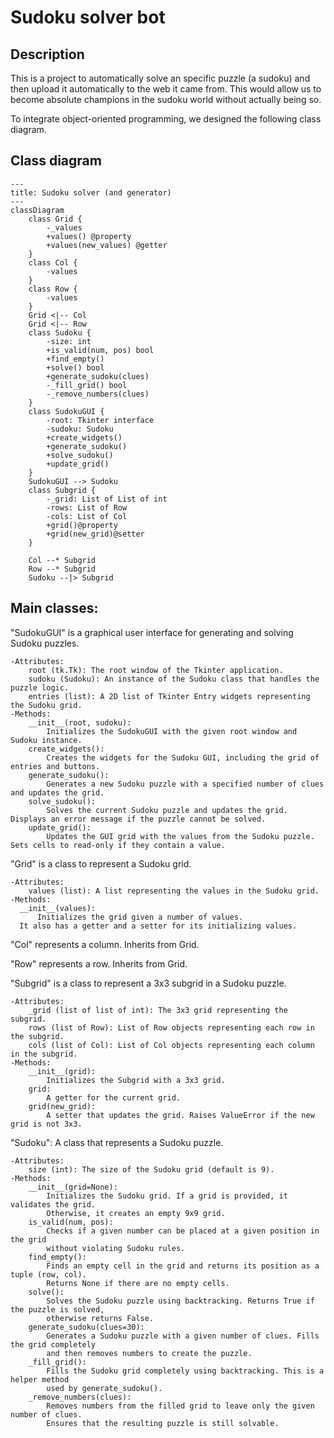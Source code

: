 # Sudoku solver bot

## Description
This is a project to automatically solve an specific puzzle (a sudoku) and then upload it automatically to the web it came from. This would allow us to become absolute champions in the sudoku world without actually being so.

To integrate object-oriented programming, we designed the following class diagram.

## Class diagram

```mermaid
---
title: Sudoku solver (and generator)
---
classDiagram
    class Grid {
        -_values
        +values() @property
        +values(new_values) @getter
    }
    class Col {
        -values
    }
    class Row {
        -values
    }
    Grid <|-- Col
    Grid <|-- Row
    class Sudoku {
        -size: int
        +is_valid(num, pos) bool
        +find_empty() 
        +solve() bool
        +generate_sudoku(clues)
        -_fill_grid() bool
        -_remove_numbers(clues)
    }
    class SudokuGUI {
        -root: Tkinter interface
        -sudoku: Sudoku
        +create_widgets()
        +generate_sudoku()
        +solve_sudoku()
        +update_grid()
    }
    SudokuGUI --> Sudoku
    class Subgrid {
        -_grid: List of List of int
        -rows: List of Row
        -cols: List of Col
        +grid()@property
        +grid(new_grid)@setter
    }

    Col --* Subgrid
    Row --* Subgrid
    Sudoku --|> Subgrid
```

## Main classes:

"SudokuGUI" is a graphical user interface for generating and solving Sudoku puzzles.

    -Attributes:
        root (tk.Tk): The root window of the Tkinter application.
        sudoku (Sudoku): An instance of the Sudoku class that handles the puzzle logic.
        entries (list): A 2D list of Tkinter Entry widgets representing the Sudoku grid.
    -Methods:
        __init__(root, sudoku):
            Initializes the SudokuGUI with the given root window and Sudoku instance.
        create_widgets():
            Creates the widgets for the Sudoku GUI, including the grid of entries and buttons.
        generate_sudoku():
            Generates a new Sudoku puzzle with a specified number of clues and updates the grid.
        solve_sudoku():
            Solves the current Sudoku puzzle and updates the grid. Displays an error message if the puzzle cannot be solved.
        update_grid():
            Updates the GUI grid with the values from the Sudoku puzzle. Sets cells to read-only if they contain a value.

"Grid" is a class to represent a Sudoku grid.

    -Attributes:
        values (list): A list representing the values in the Sudoku grid.
    -Methods:
      __init__(values):
          Initializes the grid given a number of values.
      It also has a getter and a setter for its initializing values.

"Col" represents a column. Inherits from Grid.

"Row" represents a row. Inherits from Grid.

"Subgrid" is a class to represent a 3x3 subgrid in a Sudoku puzzle.
    
    -Attributes:
        _grid (list of list of int): The 3x3 grid representing the subgrid.
        rows (list of Row): List of Row objects representing each row in the subgrid.
        cols (list of Col): List of Col objects representing each column in the subgrid.
    -Methods:
        __init__(grid):
            Initializes the Subgrid with a 3x3 grid.
        grid:
            A getter for the current grid.
        grid(new_grid):
            A setter that updates the grid. Raises ValueError if the new grid is not 3x3.
"Sudoku": A class that represents a Sudoku puzzle.

    -Attributes:
        size (int): The size of the Sudoku grid (default is 9).
    -Methods:
        __init__(grid=None):
            Initializes the Sudoku grid. If a grid is provided, it validates the grid.
            Otherwise, it creates an empty 9x9 grid.
        is_valid(num, pos):
            Checks if a given number can be placed at a given position in the grid
            without violating Sudoku rules.
        find_empty():
            Finds an empty cell in the grid and returns its position as a tuple (row, col).
            Returns None if there are no empty cells.
        solve():
            Solves the Sudoku puzzle using backtracking. Returns True if the puzzle is solved,
            otherwise returns False.
        generate_sudoku(clues=30):
            Generates a Sudoku puzzle with a given number of clues. Fills the grid completely
            and then removes numbers to create the puzzle.
        _fill_grid():
            Fills the Sudoku grid completely using backtracking. This is a helper method
            used by generate_sudoku().
        _remove_numbers(clues):
            Removes numbers from the filled grid to leave only the given number of clues.
            Ensures that the resulting puzzle is still solvable.
          
